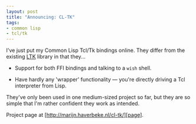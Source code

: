 ```yaml
---
layout: post
title: "Announcing: CL-TK"
tags:
- common lisp
- tcl/tk
---
```


I've just put my Common Lisp Tcl/Tk bindings online. They differ from
the existing [LTK][ltk] library in that they...

[ltk]: http://www.peter-herth.de/ltk/

* Support for both FFI bindings and talking to a `wish` shell.

* Have hardly any 'wrapper' functionality — you're directly
  driving a Tcl interpreter from Lisp.

They've only been used in one medium-sized project so far, but they
are so simple that I'm rather confident they work as intended.

Project page at [http://marijn.haverbeke.nl/cl-tk/][page].

[page]: http://marijn.haverbeke.nl/cl-tk/
